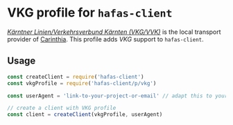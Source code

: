 # VKG profile for `hafas-client`

[*Kärntner Linien/Verkehrsverbund Kärnten (VKG/VVK)*](https://de.wikipedia.org/wiki/Verkehrsverbund_Kärnten) is the local transport provider of [Carinthia](https://en.wikipedia.org/wiki/Carinthia). This profile adds *VKG* support to `hafas-client`.

## Usage

```js
const createClient = require('hafas-client')
const vkgProfile = require('hafas-client/p/vkg')

const userAgent = 'link-to-your-project-or-email' // adapt this to your project!

// create a client with VKG profile
const client = createClient(vkgProfile, userAgent)
```
